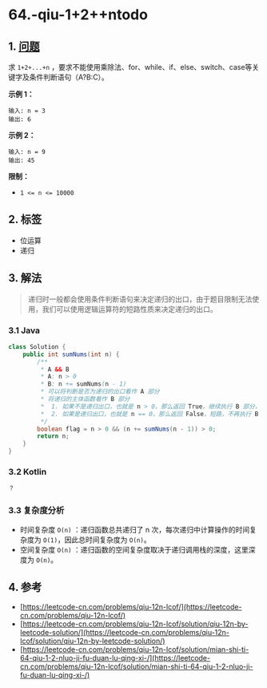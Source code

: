 # 64.-qiu-1+2++ntodo

## 1. [问题](https://leetcode-cn.com/problems/qiu-12n-lcof/)

求 `1+2+...+n` ，要求不能使用乘除法、for、while、if、else、switch、case等关键字及条件判断语句（A?B:C）。

**示例 1：**

```text
输入: n = 3
输出: 6
```

**示例 2：**

```text
输入: n = 9
输出: 45
```

**限制：**

* `1 <= n <= 10000`

## 2. 标签

* 位运算
* 递归

## 3. 解法

> 递归时一般都会使用条件判断语句来决定递归的出口，由于题目限制无法使用，我们可以使用逻辑运算符的短路性质来决定递归的出口。

### 3.1 Java

```java
class Solution {
    public int sumNums(int n) {
        /**
         * A && B
         * A: n > 0
         * B: n += sumNums(n - 1)
         * 可以将判断是否为递归的出口看作 A 部分
         * 将递归的主体函数看作 B 部分
         *  1. 如果不是递归出口，也就是 n > 0，那么返回 True，继续执行 B 部分，进行递归
         *  2. 如果是递归出口，也就是 n == 0，那么返回 False，短路，不再执行 B 部分，结束递归
         */
        boolean flag = n > 0 && (n += sumNums(n - 1)) > 0;
        return n;
    }
}
```

### 3.2 Kotlin

```kotlin
？
```

### 3.3 复杂度分析

* 时间复杂度 `O(n)` ：递归函数总共递归了 n 次，每次递归中计算操作的时间复杂度为 `O(1)`，因此总时间复杂度为 `O(n)`。
* 空间复杂度 `O(n)` ：递归函数的空间复杂度取决于递归调用栈的深度，这里深度为 `O(n)`。

## 4. 参考

* [https://leetcode-cn.com/problems/qiu-12n-lcof/](https://leetcode-cn.com/problems/qiu-12n-lcof/)
* [https://leetcode-cn.com/problems/qiu-12n-lcof/solution/qiu-12n-by-leetcode-solution/](https://leetcode-cn.com/problems/qiu-12n-lcof/solution/qiu-12n-by-leetcode-solution/)
* [https://leetcode-cn.com/problems/qiu-12n-lcof/solution/mian-shi-ti-64-qiu-1-2-nluo-ji-fu-duan-lu-qing-xi-/](https://leetcode-cn.com/problems/qiu-12n-lcof/solution/mian-shi-ti-64-qiu-1-2-nluo-ji-fu-duan-lu-qing-xi-/)

